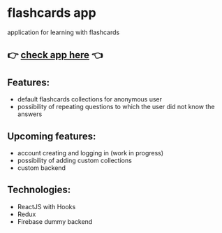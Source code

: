 # flashcards app
application for learning with flashcards
## :point_right: [check app here](https://malgorzatakowalik.github.io/flashcards-app/) :point_left:

## Features:
- default flashcards collections for anonymous user
- possibility of repeating questions to which the user did not know the answers

## Upcoming features:
- account creating and logging in (work in progress)
- possibility of adding custom collections
- custom backend

## Technologies:
- ReactJS with Hooks
- Redux
- Firebase dummy backend
